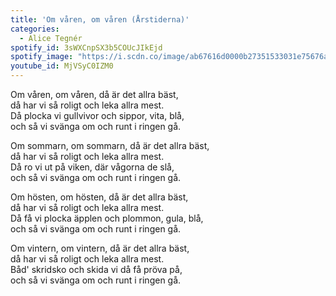 ```yaml
---
title: 'Om våren, om våren (Årstiderna)'
categories:
  - Alice Tegnér
spotify_id: 3sWXCnpSX3b5COUcJIkEjd
spotify_image: "https://i.scdn.co/image/ab67616d0000b27351533031e75676a833ea9218"
youtube_id: MjVSyC0IZM0
---
```

Om våren, om våren, då är det allra bäst,\
då har vi så roligt och leka allra mest.\
Då plocka vi gullvivor och sippor, vita, blå,\
och så vi svänga om och runt i ringen gå.

Om sommarn, om sommarn, då är det allra bäst,\
då har vi så roligt och leka allra mest.\
Då ro vi ut på viken, där vågorna de slå,\
och så vi svänga om och runt i ringen gå.

Om hösten, om hösten, då är det allra bäst,\
då har vi så roligt och leka allra mest.\
Då få vi plocka äpplen och plommon, gula, blå,\
och så vi svänga om och runt i ringen gå.

Om vintern, om vintern, då är det allra bäst,\
då har vi så roligt och leka allra mest.\
Båd' skridsko och skida vi då få pröva på,\
och så vi svänga om och runt i ringen gå.
